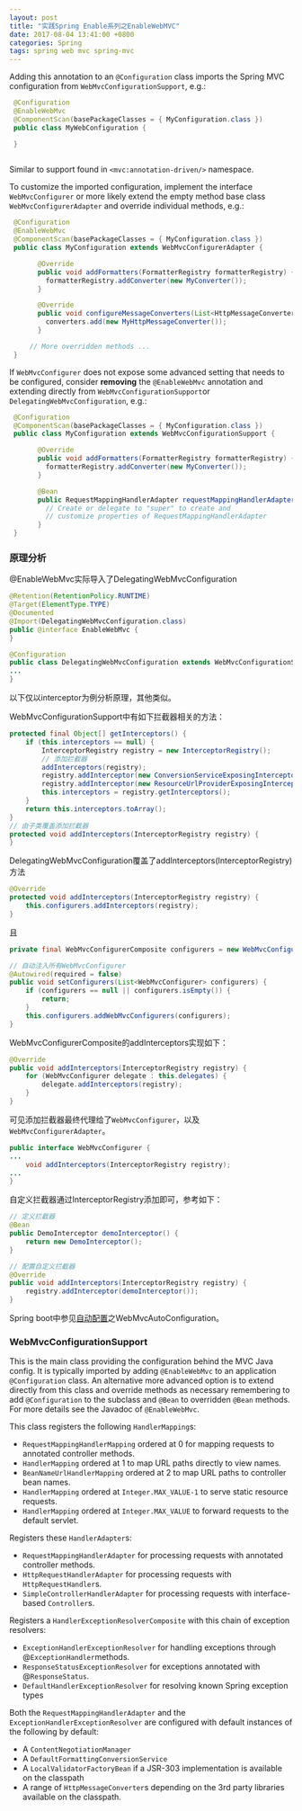 ```yaml
---
layout: post
title: "实践Spring Enable系列之EnableWebMVC"
date: 2017-08-04 13:41:00 +0800
categories: Spring
tags: spring web mvc spring-mvc
---
```


Adding this annotation to an `@Configuration` class imports the Spring MVC configuration from `WebMvcConfigurationSupport`, e.g.:

```java
 @Configuration
 @EnableWebMvc
 @ComponentScan(basePackageClasses = { MyConfiguration.class })
 public class MyWebConfiguration {

 }
 
```

Similar to support found in `<mvc:annotation-driven/>` namespace.

To customize the imported configuration, implement the interface `WebMvcConfigurer` or more likely extend the empty method base class `WebMvcConfigurerAdapter` and override individual methods, e.g.:

```java
 @Configuration
 @EnableWebMvc
 @ComponentScan(basePackageClasses = { MyConfiguration.class })
 public class MyConfiguration extends WebMvcConfigurerAdapter {

 	   @Override
 	   public void addFormatters(FormatterRegistry formatterRegistry) {
         formatterRegistry.addConverter(new MyConverter());
 	   }

 	   @Override
 	   public void configureMessageConverters(List<HttpMessageConverter<?>> converters) {
         converters.add(new MyHttpMessageConverter());
 	   }

     // More overridden methods ...
 }
```

If `WebMvcConfigurer` does not expose some advanced setting that needs to be configured, consider **removing** the `@EnableWebMvc` annotation and extending directly from `WebMvcConfigurationSupport`or `DelegatingWebMvcConfiguration`, e.g.:

```java
 @Configuration
 @ComponentScan(basePackageClasses = { MyConfiguration.class })
 public class MyConfiguration extends WebMvcConfigurationSupport {

 	   @Override
	   public void addFormatters(FormatterRegistry formatterRegistry) {
         formatterRegistry.addConverter(new MyConverter());
	   }

	   @Bean
	   public RequestMappingHandlerAdapter requestMappingHandlerAdapter() {
         // Create or delegate to "super" to create and
         // customize properties of RequestMappingHandlerAdapter
	   }
 }
```

### 原理分析

@EnableWebMvc实际导入了DelegatingWebMvcConfiguration

```java
@Retention(RetentionPolicy.RUNTIME)
@Target(ElementType.TYPE)
@Documented
@Import(DelegatingWebMvcConfiguration.class)
public @interface EnableWebMvc {
}
```

`````java
@Configuration
public class DelegatingWebMvcConfiguration extends WebMvcConfigurationSupport {
...
}
`````

以下仅以interceptor为例分析原理，其他类似。

WebMvcConfigurationSupport中有如下拦截器相关的方法：

```java
protected final Object[] getInterceptors() {
	if (this.interceptors == null) {
		InterceptorRegistry registry = new InterceptorRegistry();
    	// 添加拦截器
		addInterceptors(registry);
		registry.addInterceptor(new ConversionServiceExposingInterceptor(mvcConversionService()));
		registry.addInterceptor(new ResourceUrlProviderExposingInterceptor(mvcResourceUrlProvider()));
		this.interceptors = registry.getInterceptors();
	}
	return this.interceptors.toArray();
}
// 由子类覆盖添加拦截器
protected void addInterceptors(InterceptorRegistry registry) {
}
```
DelegatingWebMvcConfiguration覆盖了addInterceptors(InterceptorRegistry)方法

```java
@Override
protected void addInterceptors(InterceptorRegistry registry) {
	this.configurers.addInterceptors(registry);
}
```
且

```java
private final WebMvcConfigurerComposite configurers = new WebMvcConfigurerComposite();

// 自动注入所有WebMvcConfigurer
@Autowired(required = false)
public void setConfigurers(List<WebMvcConfigurer> configurers) {
	if (configurers == null || configurers.isEmpty()) {
		return;
	}
	this.configurers.addWebMvcConfigurers(configurers);
}
```

WebMvcConfigurerComposite的addInterceptors实现如下：

```java
@Override
public void addInterceptors(InterceptorRegistry registry) {
	for (WebMvcConfigurer delegate : this.delegates) {
		delegate.addInterceptors(registry);
	}
}
```

可见添加拦截器最终代理给了`WebMvcConfigurer`，以及`WebMvcConfigurerAdapter`。

```java
public interface WebMvcConfigurer {
...
	void addInterceptors(InterceptorRegistry registry);
...
}
```

自定义拦截器通过InterceptorRegistry添加即可，参考如下：

```java
// 定义拦截器
@Bean
public DemoInterceptor demoInterceptor() {
	return new DemoInterceptor();
}

// 配置自定义拦截器
@Override
public void addInterceptors(InterceptorRegistry registry) {
	registry.addInterceptor(demoInterceptor());
}
```

Spring boot中参见[自动配置](/2017/08/22/实践Spring-Boot之EnableAutoConfiguration注解.html)之WebMvcAutoConfiguration。

### WebMvcConfigurationSupport

This is the main class providing the configuration behind the MVC Java config. It is typically imported by adding `@EnableWebMvc` to an application `@Configuration` class. An alternative more advanced option is to extend directly from this class and override methods as necessary remembering to add `@Configuration` to the subclass and `@Bean` to overridden `@Bean` methods. For more details see the Javadoc of `@EnableWebMvc`.

This class registers the following `HandlerMapping`s:

- `RequestMappingHandlerMapping` ordered at 0 for mapping requests to annotated controller methods.
- `HandlerMapping` ordered at 1 to map URL paths directly to view names.
- `BeanNameUrlHandlerMapping` ordered at 2 to map URL paths to controller bean names.
- `HandlerMapping` ordered at `Integer.MAX_VALUE-1` to serve static resource requests.
- `HandlerMapping` ordered at `Integer.MAX_VALUE` to forward requests to the default servlet.

Registers these `HandlerAdapter`s:

- `RequestMappingHandlerAdapter` for processing requests with annotated controller methods.
- `HttpRequestHandlerAdapter` for processing requests with `HttpRequestHandler`s.
- `SimpleControllerHandlerAdapter` for processing requests with interface-based `Controller`s.

Registers a `HandlerExceptionResolverComposite` with this chain of exception resolvers:

- `ExceptionHandlerExceptionResolver` for handling exceptions through @`ExceptionHandler`methods.
- `ResponseStatusExceptionResolver` for exceptions annotated with @`ResponseStatus`.
- `DefaultHandlerExceptionResolver` for resolving known Spring exception types

Both the `RequestMappingHandlerAdapter` and the `ExceptionHandlerExceptionResolver` are configured with default instances of the following by default:

- A `ContentNegotiationManager`
- A `DefaultFormattingConversionService`
- A `LocalValidatorFactoryBean` if a JSR-303 implementation is available on the classpath
- A range of `HttpMessageConverter`s depending on the 3rd party libraries available on the classpath.